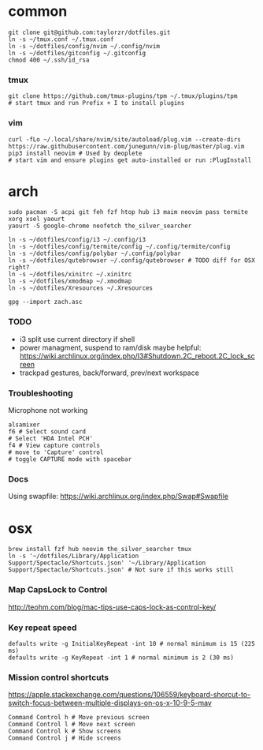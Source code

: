 # common
```
git clone git@github.com:taylorzr/dotfiles.git
ln -s ~/tmux.conf ~/.tmux.conf
ln -s ~/dotfiles/config/nvim ~/.config/nvim
ln -s ~/dotfiles/gitconfig ~/.gitconfig
chmod 400 ~/.ssh/id_rsa
```

### tmux
```
git clone https://github.com/tmux-plugins/tpm ~/.tmux/plugins/tpm
# start tmux and run Prefix + I to install plugins
```

### vim
```
curl -fLo ~/.local/share/nvim/site/autoload/plug.vim --create-dirs https://raw.githubusercontent.com/junegunn/vim-plug/master/plug.vim
pip3 install neovim # Used by deoplete
# start vim and ensure plugins get auto-installed or run :PlugInstall
```



# arch
```
sudo pacman -S acpi git feh fzf htop hub i3 maim neovim pass termite xorg xsel yaourt
yaourt -S google-chrome neofetch the_silver_searcher
```

```
ln -s ~/dotfiles/config/i3 ~/.config/i3
ln -s ~/dotfiles/config/termite/config ~/.config/termite/config
ln -s ~/dotfiles/config/polybar ~/.config/polybar
ln -s ~/dotfiles/qutebrowser ~/.config/qutebrowser # TODO diff for OSX right?
ln -s ~/dotfiles/xinitrc ~/.xinitrc
ln -s ~/dotfiles/xmodmap ~/.xmodmap
ln -s ~/dotfiles/Xresources ~/.Xresources
```

```
gpg --import zach.asc
```

### TODO
- i3 split use current directory if shell
- power managment, suspend to ram/disk
    maybe helpful: https://wiki.archlinux.org/index.php/I3#Shutdown.2C_reboot.2C_lock_screen
- trackpad gestures, back/forward, prev/next workspace

### Troubleshooting
Microphone not working
```
alsamixer
f6 # Select sound card
# Select 'HDA Intel PCH'
f4 # View capture controls
# move to 'Capture' control
# toggle CAPTURE mode with spacebar
```

### Docs
Using swapfile: https://wiki.archlinux.org/index.php/Swap#Swapfile



# osx

```
brew install fzf hub neovim the_silver_searcher tmux
ln -s '~/dotfiles/Library/Application Support/Spectacle/Shortcuts.json' '~/Library/Application Support/Spectacle/Shortcuts.json' # Not sure if this works still
```

### Map CapsLock to Control
http://teohm.com/blog/mac-tips-use-caps-lock-as-control-key/

### Key repeat speed
```
defaults write -g InitialKeyRepeat -int 10 # normal minimum is 15 (225
ms)
defaults write -g KeyRepeat -int 1 # normal minimum is 2 (30 ms)
```

### Mission control shortcuts
https://apple.stackexchange.com/questions/106559/keyboard-shorcut-to-switch-focus-between-multiple-displays-on-os-x-10-9-5-mav
```
Command Control h # Move previous screen
Command Control l # Move next screen
Command Control k # Show screens
Command Control j # Hide screens
```
